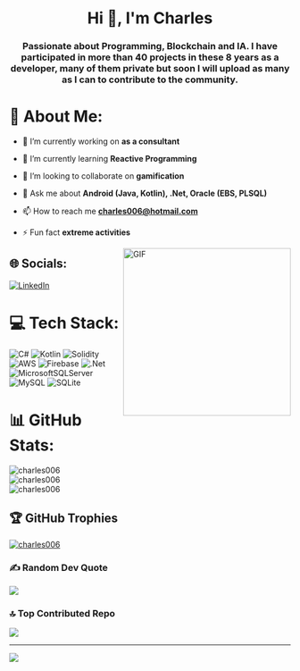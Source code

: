 <h1 align="center">Hi 👋, I'm Charles</h1>
<h3 align="center">Passionate about Programming, Blockchain and IA. I have participated in more than 40 projects in these 8 years as a developer, many of them private but soon I will upload as many as I can to contribute to the community.</h3>


# 💫 About Me:

- 🔭 I’m currently working on **as a consultant**

- 🌱 I’m currently learning **Reactive Programming**

- 👯 I’m looking to collaborate on **gamification**

- 💬 Ask me about **Android (Java, Kotlin), .Net, Oracle (EBS, PLSQL)**

- 📫 How to reach me **charles006@hotmail.com**

- ⚡ Fun fact **extreme activities**

<img align="right" alt="GIF" src="https://media.giphy.com/media/SWoSkN6DxTszqIKEqv/giphy.gif" height="300" />

## 🌐 Socials:
[![LinkedIn](https://img.shields.io/badge/LinkedIn-%230077B5.svg?logo=linkedin&logoColor=white)](https://linkedin.com/in/https://www.linkedin.com/in/ing-prado/) 

# 💻 Tech Stack:
![C#](https://img.shields.io/badge/c%23-%23239120.svg?style=plastic&logo=c-sharp&logoColor=white) ![Kotlin](https://img.shields.io/badge/kotlin-%230095D5.svg?style=plastic&logo=kotlin&logoColor=white) ![Solidity](https://img.shields.io/badge/Solidity-%23363636.svg?style=plastic&logo=solidity&logoColor=white) ![AWS](https://img.shields.io/badge/AWS-%23FF9900.svg?style=plastic&logo=amazon-aws&logoColor=white) ![Firebase](https://img.shields.io/badge/firebase-%23039BE5.svg?style=plastic&logo=firebase) ![.Net](https://img.shields.io/badge/.NET-5C2D91?style=plastic&logo=.net&logoColor=white) ![MicrosoftSQLServer](https://img.shields.io/badge/Microsoft%20SQL%20Sever-CC2927?style=plastic&logo=microsoft%20sql%20server&logoColor=white) ![MySQL](https://img.shields.io/badge/mysql-%2300f.svg?style=plastic&logo=mysql&logoColor=white) ![SQLite](https://img.shields.io/badge/sqlite-%2307405e.svg?style=plastic&logo=sqlite&logoColor=white)
# 📊 GitHub Stats:

<img align="center" src="https://github-readme-stats.vercel.app/api?username=charles006&show_icons=true&locale=en" alt="charles006" /></br>
<img align="center" src="https://github-readme-stats.vercel.app/api/top-langs?username=charles006&show_icons=true&locale=en&layout=compact" alt="charles006" /></br>
<img align="center" src="https://github-readme-streak-stats.herokuapp.com/?user=charles006&" alt="charles006" /></br>

## 🏆 GitHub Trophies
<p align="left"> <a href="https://github.com/ryo-ma/github-profile-trophy"><img src="https://github-profile-trophy.vercel.app/?username=charles006" alt="charles006" /></a> </p>

### ✍️ Random Dev Quote
![](https://quotes-github-readme.vercel.app/api?type=horizontal&theme=light)

### 🔝 Top Contributed Repo
![](https://github-contributor-stats.vercel.app/api?username=Charles006&limit=5&theme=discord&combine_all_yearly_contributions=true)

---
[![](https://visitcount.itsvg.in/api?id=Charles006&icon=9&color=4)](https://visitcount.itsvg.in)

<!-- Proudly created with GPRM ( https://gprm.itsvg.in ) -->
